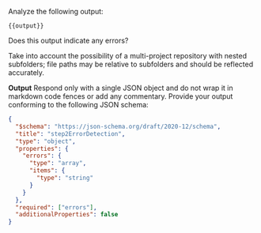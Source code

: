 Analyze the following output:

~~~~~~~~
{{output}}
~~~~~~~~

Does this output indicate any errors?

Take into account the possibility of a multi-project repository with nested subfolders; file paths may be relative to subfolders and should be reflected accurately.

**Output**
Respond only with a single JSON object and do not wrap it in markdown code fences or add any commentary.
Provide your output conforming to the following JSON schema:

```json
{
  "$schema": "https://json-schema.org/draft/2020-12/schema",
  "title": "step2ErrorDetection",
  "type": "object",
  "properties": {
    "errors": {
      "type": "array",
      "items": {
        "type": "string"
      }
    }
  },
  "required": ["errors"],
  "additionalProperties": false
}
```
